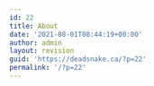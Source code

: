 ```yaml
---
id: 22
title: About
date: '2021-08-01T08:44:19+00:00'
author: admin
layout: revision
guid: 'https://deadsnake.ca/?p=22'
permalink: '/?p=22'
---
```


